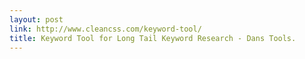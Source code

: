```yaml
---
layout: post
link: http://www.cleancss.com/keyword-tool/
title: Keyword Tool for Long Tail Keyword Research - Dans Tools.
---
```

